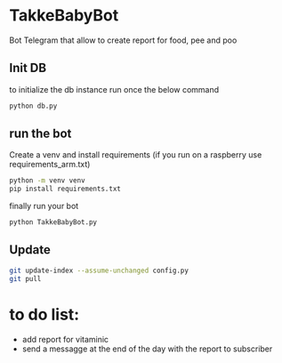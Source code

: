 # TakkeBabyBot
Bot Telegram that allow to create report for food, pee and poo

## Init DB 

to initialize the db instance run once the below command

```bash
python db.py
```

## run the bot 

Create a venv and install requirements (if you run on a raspberry use requirements_arm.txt)

```bash
python -m venv venv 
pip install requirements.txt
```

finally run your bot
```bash
python TakkeBabyBot.py
```

## Update 


```bash
git update-index --assume-unchanged config.py
git pull
```
# to do list:
 - add report for vitaminic
 - send a messagge at the end of the day with the report to subscriber



